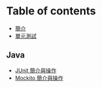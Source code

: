 # Table of contents

* [簡介](README.md)
* [單元測試](unit-test.md)

## Java

* [JUnit 簡介與操作](java/junit.md)
* [Mockito 簡介與操作](java/mockito.md)

